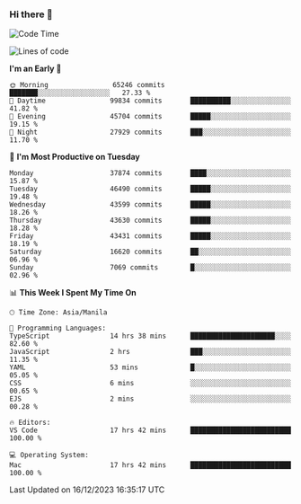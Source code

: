 ### Hi there 👋

<!--START_SECTION:waka-->
![Code Time](http://img.shields.io/badge/Code%20Time-4%2C641%20hrs%2034%20mins-blue)

![Lines of code](https://img.shields.io/badge/From%20Hello%20World%20I%27ve%20Written-104.9%20million%20lines%20of%20code-blue)

**I'm an Early 🐤** 

```text
🌞 Morning                65246 commits       ███████░░░░░░░░░░░░░░░░░░   27.33 % 
🌆 Daytime                99834 commits       ██████████░░░░░░░░░░░░░░░   41.82 % 
🌃 Evening                45704 commits       █████░░░░░░░░░░░░░░░░░░░░   19.15 % 
🌙 Night                  27929 commits       ███░░░░░░░░░░░░░░░░░░░░░░   11.70 % 
```
📅 **I'm Most Productive on Tuesday** 

```text
Monday                   37874 commits       ████░░░░░░░░░░░░░░░░░░░░░   15.87 % 
Tuesday                  46490 commits       █████░░░░░░░░░░░░░░░░░░░░   19.48 % 
Wednesday                43599 commits       █████░░░░░░░░░░░░░░░░░░░░   18.26 % 
Thursday                 43630 commits       █████░░░░░░░░░░░░░░░░░░░░   18.28 % 
Friday                   43431 commits       █████░░░░░░░░░░░░░░░░░░░░   18.19 % 
Saturday                 16620 commits       ██░░░░░░░░░░░░░░░░░░░░░░░   06.96 % 
Sunday                   7069 commits        █░░░░░░░░░░░░░░░░░░░░░░░░   02.96 % 
```


📊 **This Week I Spent My Time On** 

```text
🕑︎ Time Zone: Asia/Manila

💬 Programming Languages: 
TypeScript               14 hrs 38 mins      █████████████████████░░░░   82.60 % 
JavaScript               2 hrs               ███░░░░░░░░░░░░░░░░░░░░░░   11.35 % 
YAML                     53 mins             █░░░░░░░░░░░░░░░░░░░░░░░░   05.05 % 
CSS                      6 mins              ░░░░░░░░░░░░░░░░░░░░░░░░░   00.65 % 
EJS                      2 mins              ░░░░░░░░░░░░░░░░░░░░░░░░░   00.28 % 

🔥 Editors: 
VS Code                  17 hrs 42 mins      █████████████████████████   100.00 % 

💻 Operating System: 
Mac                      17 hrs 42 mins      █████████████████████████   100.00 % 
```


 Last Updated on 16/12/2023 16:35:17 UTC
<!--END_SECTION:waka-->


<!--
**rad182/rad182** is a ✨ _special_ ✨ repository because its `README.md` (this file) appears on your GitHub profile.

Here are some ideas to get you started:

- 🔭 I’m currently working on ...
- 🌱 I’m currently learning ...
- 👯 I’m looking to collaborate on ...
- 🤔 I’m looking for help with ...
- 💬 Ask me about ...
- 📫 How to reach me: ...
- 😄 Pronouns: ...
- ⚡ Fun fact: ...
-->
